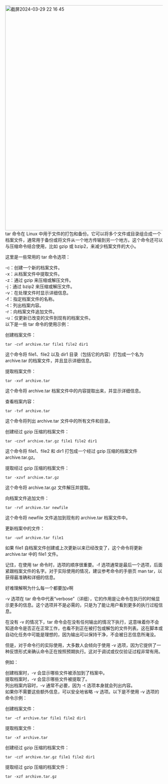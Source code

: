 <img width="717" alt="截屏2024-03-29 22 16 45" src="https://github.com/xkong-study/reggie_delivery_note/assets/100473178/56625728-e811-4848-a736-d5c9a73974ca">
tar 命令在 Linux 中用于文件的打包和备份。它可以将多个文件或目录组合成一个档案文件，通常用于备份或将文件从一个地方传输到另一个地方。这个命令还可以与压缩命令结合使用，比如 gzip 或 bzip2，来减少档案文件的大小。

这里是一些常用的 tar 命令选项：    

-c：创建一个新的档案文件。    
-x：从档案文件中提取文件。    
-z：通过 gzip 来压缩或解压文件。    
-j：通过 bzip2 来压缩或解压文件。    
-v：在处理文件时显示详细信息。    
-f：指定档案文件的名称。    
-t：列出档案内容。    
-r：向档案文件追加文件。    
-u：仅更新已改变的文件到现有的档案文件。    
以下是一些 tar 命令的使用示例：      

创建档案文件：     

```code
tar -cvf archive.tar file1 file2 dir1
```

这个命令将 file1、file2 以及 dir1 目录（包括它的内容）打包成一个名为 archive.tar 的档案文件，并且显示详细信息。       

提取档案文件：        

```code
tar -xvf archive.tar
```
这个命令将 archive.tar 档案文件中的内容提取出来，并显示详细信息。         

查看档案内容：      

```code
tar -tvf archive.tar
```

这个命令将列出 archive.tar 文件中的所有文件和目录。       
  
创建经过 gzip 压缩的档案文件：      

```code
tar -czvf archive.tar.gz file1 file2 dir1
```

这个命令将 file1、file2 和 dir1 打包成一个经过 gzip 压缩的档案文件 archive.tar.gz。     

提取经过 gzip 压缩的档案文件：      

```code
tar -xzvf archive.tar.gz
```

这个命令将 archive.tar.gz 文件解压并提取。     

向档案文件追加文件：     

```code
tar -rvf archive.tar newfile
```
这个命令将 newfile 文件追加到现有的 archive.tar 档案文件中。      

更新档案中的文件：     
  
```code
tar -uvf archive.tar file1
```

如果 file1 自档案文件创建或上次更新以来已经改变了，这个命令将更新 archive.tar 中的 file1 文件。       

记住，在使用 tar 命令时，选项的顺序很重要。-f 选项通常是最后一个选项，后面紧跟档案文件的名字。对于实际使用的情况，建议参考命令的手册页 man tar，以获得最准确和详细的信息。          

好难理解啊为什么每一个都要加v啊      

-v 选项在 tar 命令中代表“verbose”（详细），它的作用是让命令在执行的时候显示更多的信息。这个选项并不是必需的，只是为了能让用户看到更多的执行过程信息。       

在没有 -v 的情况下，tar 命令会在没有任何输出的情况下执行，这意味着你不会知道命令是否正在正常工作，也看不到正在被打包或解包的文件列表。这在脚本或自动化任务中可能是理想的，因为输出可以保持干净，不会被日志信息所淹没。       

但是，对于命令行的实际使用，大多数人会倾向于使用 -v 选项，因为它提供了一种反馈形式来确认命令正在按照预期执行。这对于调试或仅仅验证过程非常有用。      

例如：      

创建档案时，-v 会显示哪些文件被添加到了档案中。       
提取档案时，-v 会显示哪些文件被提取了。                 
列出档案内容时，-v 通常不必要，因为 -t 选项本身就会列出内容。         
如果你不需要这些额外信息，可以安全地省略 -v 选项。以下是不使用 -v 选项的命令示例：         

创建档案文件：          
```code
tar -cf archive.tar file1 file2 dir1
```
提取档案文件：        
```code
tar -xf archive.tar
````
创建经过 gzip 压缩的档案文件：    

```code
tar -czf archive.tar.gz file1 file2 dir1
```
提取经过 gzip 压缩的档案文件：    
```code
tar -xzf archive.tar.gz
````

